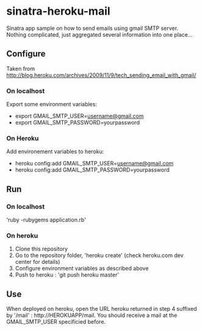 # sinatra-heroku-mail

Sinatra app sample on how to send emails using gmail SMTP server. Nothing complicated, just aggregated several information into one place...

## Configure

Taken from http://blog.heroku.com/archives/2009/11/9/tech_sending_email_with_gmail/

### On localhost

Export some environment variables:

- export GMAIL_SMTP_USER=username@gmail.com
- export GMAIL_SMTP_PASSWORD=yourpassword

### On Heroku

Add environement variables to heroku:

- heroku config:add GMAIL_SMTP_USER=username@gmail.com
- heroku config:add GMAIL_SMTP_PASSWORD=yourpassword

## Run

### On localhost

'ruby -rubygems application.rb'

### On heroku

1. Clone this repository
2. Go to the repository folder, 'heroku create' (check heroku.com dev center for details)
3. Configure environment variables as described above
4. Push to heroku : 'git push heroku master'

## Use

When deployed on heroku, open the URL heroku returned in step 4 suffixed by '/mail' : http://HEROKUAPP/mail. You should receive a mail at the GMAIL_SMTP_USER specificied before.


